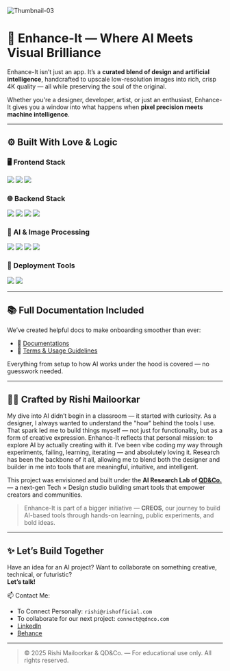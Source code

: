 
![Thumbnail-03](https://github.com/user-attachments/assets/4d3deb37-cbe9-4d49-8230-33f6f33be9b6)

# 🚀 Enhance-It — Where AI Meets Visual Brilliance

Enhance-It isn’t just an app. It’s a **curated blend of design and artificial intelligence**, handcrafted to upscale low-resolution images into rich, crisp 4K quality — all while preserving the soul of the original.

Whether you're a designer, developer, artist, or just an enthusiast, Enhance-It gives you a window into what happens when **pixel precision meets machine intelligence**.

---

## ⚙️ Built With Love & Logic

### 🖥️ Frontend Stack

<p>
  <img src="https://img.shields.io/badge/React-20232A?style=flat&logo=react&logoColor=61DAFB" />
  <img src="https://img.shields.io/badge/Tailwind-38B2AC?style=flat&logo=tailwind-css&logoColor=white" />
  <img src="https://img.shields.io/badge/TypeScript-3178C6?style=flat&logo=typescript&logoColor=white" />
</p>

### 🌐 Backend Stack

<p>
  <img src="https://img.shields.io/badge/Python-3776AB?style=flat&logo=python&logoColor=white" />
  <img src="https://img.shields.io/badge/Flask-000000?style=flat&logo=flask&logoColor=white" />
  <img src="https://img.shields.io/badge/CORS-FCC624?style=flat&logo=python&logoColor=black" />
  <img src="https://img.shields.io/badge/REST-API-FF6F61?style=flat&logo=fastapi&logoColor=white" />
</p>

### 🧠 AI & Image Processing

<p>
  <img src="https://img.shields.io/badge/AI-Powered-6E44FF?style=flat&logo=OpenAI&logoColor=white" />
  <img src="https://img.shields.io/badge/OpenCV-5C3EE8?style=flat&logo=opencv&logoColor=white" />
  <img src="https://img.shields.io/badge/PIL-ImageLibrary-blueviolet?style=flat" />
  <img src="https://img.shields.io/badge/Super_Resolution-ffbd44?style=flat&logo=python&logoColor=black" />
</p>

### 🚀 Deployment Tools

<p>
  <img src="https://img.shields.io/badge/Vercel-000000?style=flat&logo=vercel&logoColor=white" />
  <img src="https://img.shields.io/badge/Render-46E3B7?style=flat&logo=render&logoColor=white" />
</p>

---

## 📚 Full Documentation Included

We’ve created helpful docs to make onboarding smoother than ever:

- 📘 [Documentations](https://rishimailoorkar-enhanceit-documentation.tiiny.site/)  
- 📄 [Terms & Usage Guidelines](https://www.pdfhost.net/index.php?Action=Download&File=2f7ef336c13ee2f7dc55abd8a59ecf16)

Everything from setup to how AI works under the hood is covered — no guesswork needed.

---

## 👨‍💻 Crafted by Rishi Mailoorkar

My dive into AI didn’t begin in a classroom — it started with curiosity. As a designer, I always wanted to understand the "how" behind the tools I use. That spark led me to build things myself — not just for functionality, but as a form of creative expression. Enhance-It reflects that personal mission: to explore AI by actually creating with it. I’ve been vibe coding my way through experiments, failing, learning, iterating — and absolutely loving it. Research has been the backbone of it all, allowing me to blend both the designer and builder in me into tools that are meaningful, intuitive, and intelligent.

This project was envisioned and built under the **AI Research Lab of [QD&Co.](https://qdnco.com)** — a next-gen Tech × Design studio building smart tools that empower creators and communities.

> Enhance-It is part of a bigger initiative — **CREOS**, our journey to build AI-based tools through hands-on learning, public experiments, and bold ideas.

---

## ✨ Let’s Build Together

Have an idea for an AI project? Want to collaborate on something creative, technical, or futuristic?  
**Let’s talk!**

📫 Contact Me:  
- To Connect Personally: `rishi@rishofficial.com`  
- To collaborate for our next project: `connect@qdnco.com`  
- [LinkedIn](https://www.linkedin.com/in/rishi-mailoorkar/)  
- [Behance](https://www.behance.net/rishi-mailoorkar)

---

> © 2025 Rishi Mailoorkar & QD&Co. — For educational use only. All rights reserved.

